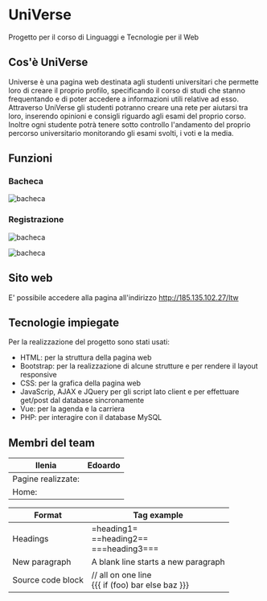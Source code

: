 # UniVerse
Progetto per il corso di Linguaggi e Tecnologie per il Web

## Cos'è UniVerse
Universe è una pagina web destinata agli studenti universitari che permette loro di creare il proprio profilo, specificando il corso di studi che stanno frequentando e di poter accedere a informazioni utili relative ad esso. Attraverso UniVerse gli studenti potranno creare una rete per aiutarsi tra loro, inserendo opinioni e consigli riguardo agli esami del proprio corso. Inoltre ogni studente potrà tenere sotto controllo l'andamento del proprio percorso universitario monitorando gli esami svolti, i voti e la media.

## Funzioni

### Bacheca
![bacheca](https://github.com/Alwaidd/UniVerse/blob/main/images/bacheca.PNG)

### Registrazione
![bacheca](https://github.com/Alwaidd/UniVerse/blob/main/images/iscrizione.PNG)


![bacheca](https://github.com/Alwaidd/UniVerse/blob/main/images/insesami.PNG)



## Sito web
E' possibile accedere alla pagina all'indirizzo http://185.135.102.27/ltw

## Tecnologie impiegate
Per la realizzazione del progetto sono stati usati:
- HTML: per la struttura della pagina web
- Bootstrap: per la realizzazione di alcune strutture e per rendere il layout responsive
- CSS: per la grafica della pagina web
- JavaScrip, AJAX e JQuery per gli script lato client e per effettuare get/post dal database sincronamente
- Vue: per la agenda e la carriera
- PHP: per interagire con il database MySQL

## Membri del team 


| Ilenia  | Edoardo |
| ------------- | ------------- |
| Pagine realizzate:  |   |
| Home: |   |

| Format   | Tag example |
| -------- | ----------- |
| Headings | =heading1=<br>==heading2==<br>===heading3=== |
| New paragraph | A blank line starts a new paragraph |
| Source code block |  // all on one line<br> {{{ if (foo) bar else   baz }}} |


